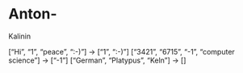 # Anton-
Kalinin 


[“Hi”, “1”, “peace”, “:-)”] → [“1”, “:-)”]
[“3421”, “6715”, “-1”, “computer science”] → [“-1”]
[“German”, “Platypus”, “Keln”] → []
